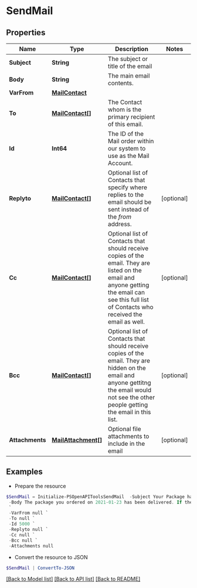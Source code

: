 # SendMail
## Properties

Name | Type | Description | Notes
------------ | ------------- | ------------- | -------------
**Subject** | **String** | The subject or title of the email | 
**Body** | **String** | The main email contents. | 
**VarFrom** | [**MailContact**](MailContact.md) |  | 
**To** | [**MailContact[]**](MailContact.md) | The Contact whom is the primary recipient of this email. | 
**Id** | **Int64** | The ID of the Mail order within our system to use as the Mail Account. | 
**Replyto** | [**MailContact[]**](MailContact.md) | Optional list of Contacts that specify where replies to the email should be sent instead of the _from_ address. | [optional] 
**Cc** | [**MailContact[]**](MailContact.md) | Optional list of Contacts that should receive copies of the email.  They are listed on the email and anyone getting the email can see this full list of Contacts who received the email as well. | [optional] 
**Bcc** | [**MailContact[]**](MailContact.md) | Optional list of Contacts that should receive copies of the email.  They are hidden on the email and anyone gettitng the email would not see the other people getting the email in this list. | [optional] 
**Attachments** | [**MailAttachment[]**](MailAttachment.md) | Optional file attachments to include in the email | [optional] 

## Examples

- Prepare the resource
```powershell
$SendMail = Initialize-PSOpenAPIToolsSendMail  -Subject Your Package has been Delivered! `
 -Body The package you ordered on 2021-01-23 has been delivered. If the package is broken into many pieces, please blaim someone else.
 `
 -VarFrom null `
 -To null `
 -Id 5000 `
 -Replyto null `
 -Cc null `
 -Bcc null `
 -Attachments null
```

- Convert the resource to JSON
```powershell
$SendMail | ConvertTo-JSON
```

[[Back to Model list]](../README.md#documentation-for-models) [[Back to API list]](../README.md#documentation-for-api-endpoints) [[Back to README]](../README.md)

